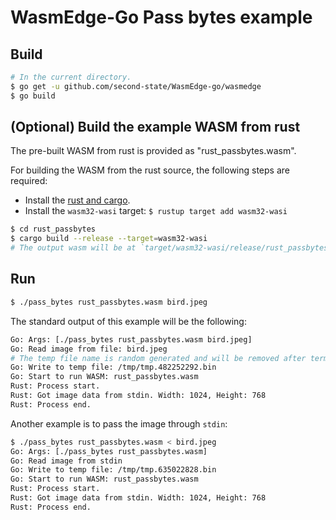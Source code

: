 # WasmEdge-Go Pass bytes example

## Build

```bash
# In the current directory.
$ go get -u github.com/second-state/WasmEdge-go/wasmedge
$ go build
```

## (Optional) Build the example WASM from rust

The pre-built WASM from rust is provided as "rust_passbytes.wasm".

For building the WASM from the rust source, the following steps are required:

* Install the [rust and cargo](https://www.rust-lang.org/tools/install).
* Install the `wasm32-wasi` target: `$ rustup target add wasm32-wasi`

```bash
$ cd rust_passbytes
$ cargo build --release --target=wasm32-wasi
# The output wasm will be at `target/wasm32-wasi/release/rust_passbytes.wasm`.
```

## Run

```bash
$ ./pass_bytes rust_passbytes.wasm bird.jpeg
```

The standard output of this example will be the following:

```bash
Go: Args: [./pass_bytes rust_passbytes.wasm bird.jpeg]
Go: Read image from file: bird.jpeg
# The temp file name is random generated and will be removed after termination.
Go: Write to temp file: /tmp/tmp.482252292.bin
Go: Start to run WASM: rust_passbytes.wasm
Rust: Process start.
Rust: Got image data from stdin. Width: 1024, Height: 768
Rust: Process end.
```

Another example is to pass the image through `stdin`:

```bash
$ ./pass_bytes rust_passbytes.wasm < bird.jpeg
Go: Args: [./pass_bytes rust_passbytes.wasm]
Go: Read image from stdin
Go: Write to temp file: /tmp/tmp.635022828.bin
Go: Start to run WASM: rust_passbytes.wasm
Rust: Process start.
Rust: Got image data from stdin. Width: 1024, Height: 768
Rust: Process end.
```
